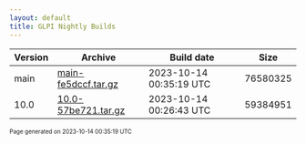 ```yaml
---
layout: default
title: GLPI Nightly Builds
---
```


Version|Archive|Build date|Size
---|---|---|---
main|[main-fe5dccf.tar.gz](main-fe5dccf.tar.gz)|2023-10-14 00:35:19 UTC|76580325
10.0|[10.0-57be721.tar.gz](10.0-57be721.tar.gz)|2023-10-14 00:26:43 UTC|59384951

<font size="1">Page generated on 2023-10-14 00:35:19 UTC</font>
